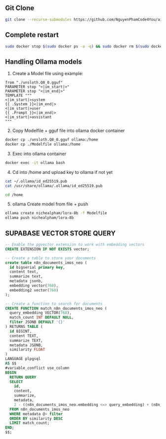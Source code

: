 ## Git Clone

```sh
git clone --recurse-submodules https://github.com/NguyenPhamCode4You/ai-home-lab-docker-compose.git
```

## Complete restart

```sh
sudo docker stop $(sudo docker ps -a -q) && sudo docker rm $(sudo docker ps -a -q) && sudo docker rmi $(sudo docker images -a -q) && sudo docker volume rm $(sudo docker volume ls -q) && sudo docker network rm $(sudo docker network ls -q)
```

## Handling Ollama models

1. Create a Model file using example:

```Modelfile
from "./unsloth.Q8_0.gguf"
PARAMETER stop "<|im_start|>"
PARAMETER stop "<|im_end|>"
TEMPLATE """
<|im_start|>system
{{ .System }}<|im_end|>
<|im_start|>user
{{ .Prompt }}<|im_end|>
<|im_start|>assistant
"""
```

2. Copy Modelfile + gguf file into ollama docker container

```sh
docker cp ./unsloth.Q8_0.gguf ollama:/home
docker cp ./Modelfile ollama:/home
```

3. Exec into ollama container

```sh
docker exec -it ollama bash
```

4. Cd into /home and upload key to ollama if not yet

```sh
cat ~/.ollama/id_ed25519.pub
cat /usr/share/ollama/.ollama/id_ed25519.pub

cd /home
```

5. ollama Create model from file + push

```sh
ollama create nichealpham/lora-8b -f Modelfile
ollama push nichealpham/lora-8b
```

## SUPABASE VECTOR STORE QUERY

```sql
-- Enable the pgvector extension to work with embedding vectors
CREATE EXTENSION IF NOT EXISTS vector;

-- Create a table to store your documents
create table n8n_documents_imos_neo (
  id bigserial primary key,
  content text,
  summarize text,
  metadata jsonb,
  embedding vector(768),
  embedding2 vector(768)
);

-- Create a function to search for documents
CREATE FUNCTION match_n8n_documents_imos_neo (
  query_embedding VECTOR(768),
  match_count INT DEFAULT NULL,
  filter JSONB DEFAULT '{}'
) RETURNS TABLE (
  id BIGINT,
  content TEXT,
  summarize TEXT,
  metadata JSONB,
  similarity FLOAT
)
LANGUAGE plpgsql
AS $$
#variable_conflict use_column
BEGIN
  RETURN QUERY
  SELECT
    id,
    content,
    summarize,
    metadata,
    2 - ((n8n_documents_imos_neo.embedding <=> query_embedding) + (n8n_documents_imos_neo.embedding2 <=> query_embedding)) AS similarity
  FROM n8n_documents_imos_neo
  WHERE metadata @> filter
  ORDER BY similarity DESC
  LIMIT match_count;
END;
$$;
```
